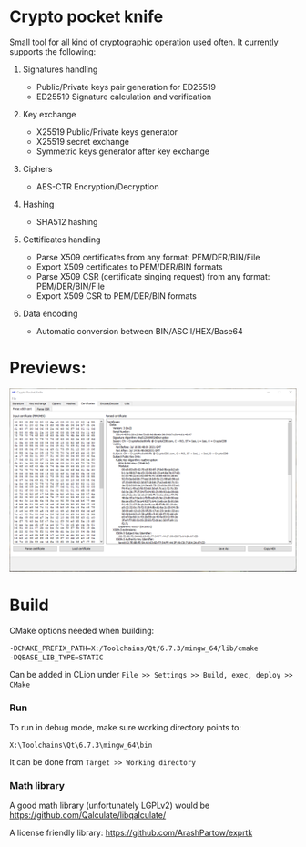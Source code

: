 # Crypto pocket knife

Small tool for all kind of cryptographic operation used often. It currently supports the following:

1. Signatures handling
	* Public/Private keys pair generation for ED25519
	* ED25519 Signature calculation and verification

2. Key exchange
	* X25519 Public/Private keys generator
	* X25519 secret exchange
	* Symmetric keys generator after key exchange

3. Ciphers
	* AES-CTR Encryption/Decryption

4. Hashing
	* SHA512 hashing

5. Cettificates handling
	* Parse X509 certificates from any format: PEM/DER/BIN/File
	* Export X509 certificates to PEM/DER/BIN formats
	* Parse X509 CSR (certificate singing request) from any format: PEM/DER/BIN/File
	* Export X509 CSR to PEM/DER/BIN formats

6. Data encoding
	* Automatic conversion between BIN/ASCII/HEX/Base64


# Previews:
![alt Crypto pocket knife](docs/img/screen.png "Crypto pocket knife")

# Build
CMake options needed when building:
```
-DCMAKE_PREFIX_PATH=X:/Toolchains/Qt/6.7.3/mingw_64/lib/cmake 
-DQBASE_LIB_TYPE=STATIC 
```

Can be added in CLion under `File >> Settings >> Build, exec, deploy >> CMake`

### Run
To run in debug mode, make sure working directory points to:
```
X:\Toolchains\Qt\6.7.3\mingw_64\bin
```

It can be done from `Target >> Working directory`

### Math library

A good math library (unfortunately LGPLv2) would be https://github.com/Qalculate/libqalculate/

A license friendly library:
https://github.com/ArashPartow/exprtk